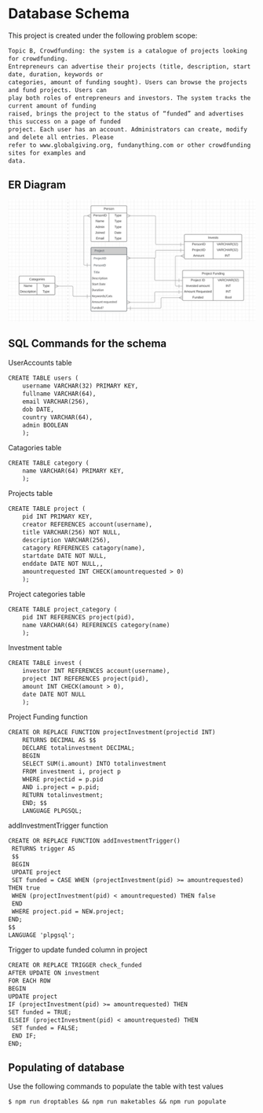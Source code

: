 # Database Schema

This project is created under the following problem scope:
```
Topic B, Crowdfunding: the system is a catalogue of projects looking for crowdfunding.
Entrepreneurs can advertise their projects (title, description, start date, duration, keywords or
categories, amount of funding sought). Users can browse the projects and fund projects. Users can
play both roles of entrepreneurs and investors. The system tracks the current amount of funding
raised, brings the project to the status of “funded” and advertises this success on a page of funded
project. Each user has an account. Administrators can create, modify and delete all entries. Please
refer to www.globalgiving.org, fundanything.com or other crowdfunding sites for examples and
data.
```

## ER Diagram

![basic er diagram](erdiagram.jpg)

## SQL Commands for the schema

UserAccounts table

```
CREATE TABLE users (
	username VARCHAR(32) PRIMARY KEY,
	fullname VARCHAR(64),
	email VARCHAR(256),
	dob DATE,
	country VARCHAR(64),
	admin BOOLEAN
	);
```

Catagories table

```
CREATE TABLE category (
	name VARCHAR(64) PRIMARY KEY,
	);
```

Projects table

```
CREATE TABLE project (
	pid INT PRIMARY KEY,
	creator REFERENCES account(username),
	title VARCHAR(256) NOT NULL,
	description VARCHAR(256),
	catagory REFERENCES catagory(name),
	startdate DATE NOT NULL,
	enddate DATE NOT NULL,,
	amountrequested INT CHECK(amountrequested > 0)
	);
```

Project categories table

```
CREATE TABLE project_category (
    pid INT REFERENCES project(pid),
    name VARCHAR(64) REFERENCES category(name)
    );
```

Investment table

```
CREATE TABLE invest (
	investor INT REFERENCES account(username),
	project INT REFERENCES project(pid),
	amount INT CHECK(amount > 0),
	date DATE NOT NULL
	);
```

Project Funding function

```
CREATE OR REPLACE FUNCTION projectInvestment(projectid INT)
    RETURNS DECIMAL AS $$
    DECLARE totalinvestment DECIMAL;
    BEGIN
    SELECT SUM(i.amount) INTO totalinvestment
    FROM investment i, project p
    WHERE projectid = p.pid
    AND i.project = p.pid;
    RETURN totalinvestment;
    END; $$
    LANGUAGE PLPGSQL;
```

addInvestmentTrigger function

```
CREATE OR REPLACE FUNCTION addInvestmentTrigger()
 RETURNS trigger AS 
 $$
 BEGIN
 UPDATE project
 SET funded = CASE WHEN (projectInvestment(pid) >= amountrequested) THEN true
 WHEN (projectInvestment(pid) < amountrequested) THEN false
 END
 WHERE project.pid = NEW.project;
END;
$$
LANGUAGE 'plpgsql';

```

Trigger to update funded column in project

```
CREATE OR REPLACE TRIGGER check_funded
AFTER UPDATE ON investment
FOR EACH ROW
BEGIN
UPDATE project
IF (projectInvestment(pid) >= amountrequested) THEN
SET funded = TRUE;
ELSEIF (projectInvestment(pid) < amountrequested) THEN
 SET funded = FALSE;
 END IF;
END;
```

## Populating of database

Use the following commands to populate the table with test values

```
$ npm run droptables && npm run maketables && npm run populate
```
